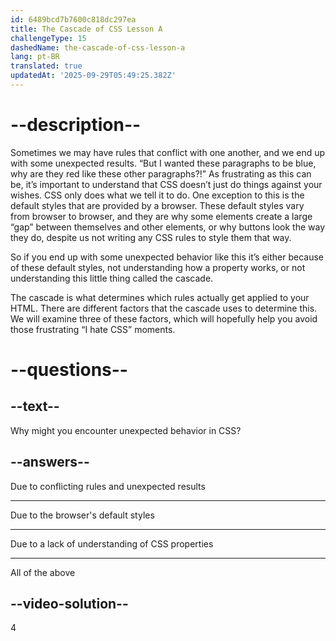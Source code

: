 ```yaml
---
id: 6489bcd7b7600c818dc297ea
title: The Cascade of CSS Lesson A
challengeType: 15
dashedName: the-cascade-of-css-lesson-a
lang: pt-BR
translated: true
updatedAt: '2025-09-29T05:49:25.382Z'
---
```


# --description--

Sometimes we may have rules that conflict with one another, and we end up with some unexpected results. “But I wanted these paragraphs to be blue, why are they red like these other paragraphs?!” As frustrating as this can be, it’s important to understand that CSS doesn’t just do things against your wishes. CSS only does what we tell it to do. One exception to this is the default styles that are provided by a browser. These default styles vary from browser to browser, and they are why some elements create a large “gap” between themselves and other elements, or why buttons look the way they do, despite us not writing any CSS rules to style them that way.

So if you end up with some unexpected behavior like this it’s either because of these default styles, not understanding how a property works, or not understanding this little thing called the cascade.

The cascade is what determines which rules actually get applied to your HTML. There are different factors that the cascade uses to determine this. We will examine three of these factors, which will hopefully help you avoid those frustrating “I hate CSS” moments.

# --questions--
## --text--

Why might you encounter unexpected behavior in CSS?

## --answers--

Due to conflicting rules and unexpected results

---

Due to the browser's default styles

---

Due to a lack of understanding of CSS properties

---

All of the above

## --video-solution--

4
